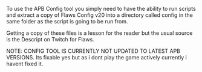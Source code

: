 To use the APB Config tool you simply need to have the ability to run scripts and extract a copy of Flaws Config v20 into a directory called config in the same folder as the script is going to be run from. 

Getting a copy of these files is a lesson for the reader but the usual source is the Descript on Twitch for Flaws. 

NOTE: CONFIG TOOL IS CURRENTLY NOT UPDATED TO LATEST APB VERSIONS. Its fixable yes but as i dont play the game actively currently i havent fixed it. 
